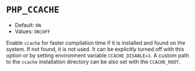 # `PHP_CCACHE`

* Default: `ON`
* Values: `ON|OFF`

Enable `ccache` for faster compilation time if it is installed and found on the
system. If not found, it is not used. It can be explicitly turned off with this
option or by setting environment variable `CCACHE_DISABLE=1`. A custom path to
the `ccache` installation directory can be also set with the `CCACHE_ROOT`.

